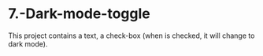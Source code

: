 # 7.-Dark-mode-toggle
This project contains a text, a check-box (when is checked, it will change to dark mode).
